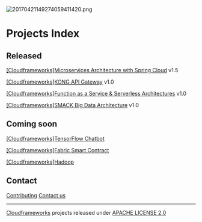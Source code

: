 ![20170421149274059411420.png](http://oe5ahutux.bkt.clouddn.com/20170421149274059411420.png)

# Projects Index

## Released

[[Cloudframeworks]Microservices Architecture with Spring Cloud](https://github.com/cloudframeworks-springcloud) v1.5

[[Cloudframeworks]KONG API Gateway](https://github.com/cloudframeworks-apigateway) v1.0

[[Cloudframeworks]Function as a Service & Serverless Architectures](https://github.com/cloudframeworks-faas-serverless) v1.0

[[Cloudframeworks]SMACK Big Data Architecture](https://github.com/cloudframeworks-smack) v1.0

## Coming soon

[[Cloudframeworks]TensorFlow Chatbot](https://github.com/cloudframeworks-tensorflow)

[[Cloudframeworks]Fabric Smart Contract](https://github.com/cloudframeworks-blockchain)

[[Cloudframeworks]Hadoop](https://github.com/cloudframeworks-hadoop)

## Contact

[Contributing](CONTRIBUTING.md)
[Contact us](mailto:info@goodrain.com)

----------

[Cloudframeworks](ABOUT.md) projects released under [APACHE LICENSE 2.0](LICENSE.md)


